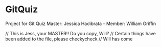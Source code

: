 # GitQuiz
Project for Git Quiz Master: Jessica Hadibrata - Member: William Griffin

// This is Jess, your MASTER!! Do you copy, Will?
// Certain things have been added to the file, please checkycheck
// Will has come
